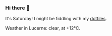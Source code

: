 ### Hi there :wave:

It's Saturday! I might be fiddling with my [dotfiles](https://github.com/bewuethr/dotfiles).

Weather in Lucerne: clear, at +12°C.
